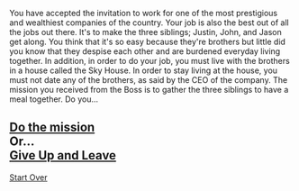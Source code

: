 You have accepted the invitation to work for one of the most prestigious and wealthiest companies of the country. Your job is also the best out of all the jobs out there. It's to make the three siblings; Justin, John, and Jason get along. You think that it's so easy because they're brothers but little did you know that they despise each other and are burdened everyday living together. In addition, in order to do your job, you must live with the brothers in a house called the Sky House. In order to stay living at the house, you must not date any of the brothers, as said by the CEO of the company. The mission you received from the Boss is to gather the three siblings to have a meal together. Do you...

[Do the mission](mission.md)  
Or...  
[Give Up and Leave](give-up.md)
---
[Start Over](kicked-out.md)